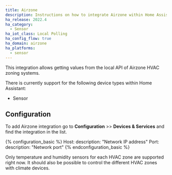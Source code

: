 ```yaml
---
title: Airzone
description: Instructions on how to integrate Airzone within Home Assistant.
ha_release: 2022.4
ha_category:
  - Sensor
ha_iot_class: Local Polling
ha_config_flow: true
ha_domain: airzone
ha_platforms:
  - sensor
---
```


This integration allows getting values from the local API of Airzone HVAC zoning systems.

There is currently support for the following device types within Home Assistant:

- Sensor

## Configuration

To add Airzone integration go to **Configuration** >> **Devices & Services** and find the integration in the list.

{% configuration_basic %}
Host:
  description: "Network IP address"
Port:
  description: "Network port"
{% endconfiguration_basic %}

Only temperature and humidity sensors for each HVAC zone are supported right now.
It should also be possible to control the different HVAC zones with climate devices.
